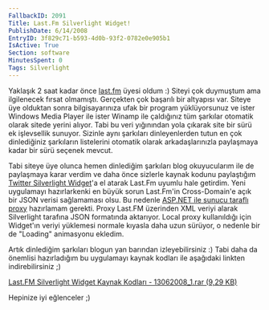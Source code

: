 ```yaml
---
FallbackID: 2091
Title: Last.Fm Silverlight Widget!
PublishDate: 6/14/2008
EntryID: 3f829c71-b593-4d0b-93f2-0782e0e905b1
IsActive: True
Section: software
MinutesSpent: 0
Tags: Silverlight
---
```

Yaklaşık 2 saat kadar önce
[last.fm](http://www.lastfm.com.tr/user/daronyondem/) üyesi oldum :)
Siteyi çok duymuştum ama ilgilenecek fırsat olmamıştı. Gerçekten çok
başarılı bir altyapısı var. Siteye üye olduktan sonra bilgisayarınıza
ufak bir program yüklüyorsunuz ve ister Windows Media Player ile ister
Winamp ile çaldığınız tüm şarkılar otomatik olarak sitede yerini alıyor.
Tabi bu veri yığınından yola çıkarak site bir sürü ek işlevsellik
sunuyor. Sizinle aynı şarkıları dinleyenlerden tutun en çok dinlediğiniz
şarkıların listelerini otomatik olarak arkadaşlarınızla paylaşmaya kadar
bir sürü seçenek mevcut.

Tabi siteye üye olunca hemen dinlediğim şarkıları blog okuyucularım ile
de paylaşmaya karar verdim ve daha önce sizlerle kaynak kodunu
paylaştığım [Twitter Silverlight
Widget](http://daron.yondem.com/tr/post/02884a23-9355-4a2b-885a-4577f2003d08)'a
el atarak Last.Fm uyumlu hale getirdim. Yeni uygulamayı hazırlarkenki en
büyük sorun Last.Fm'in Cross-Domain'e açık bir JSON verisi sağlamaması
olsu. Bu nedenle [ASP.NET ile sunucu taraflı
proxy](http://daron.yondem.com/tr/post/40f51ce0-3ca2-4f47-815a-5071386cd640)
hazırlamam gerekti. Proxy Last.FM üzerinden XML veriyi alarak
Silverlight tarafına JSON formatında aktarıyor. Local proxy kullanıldığı
için Widget'ın veriyi yüklemesi normale kıyasla daha uzun sürüyor, o
nedenle bir de "Loading" animasyonu ekledim.

Artık dinlediğim şarkıları blogun yan barından izleyebilirsiniz :) Tabi
daha da önemlisi hazırladığım bu uygulamayı kaynak kodları ile aşağıdaki
linkten indirebilirsiniz ;)

[Last.FM Silverlight Widget Kaynak Kodları - 13062008\_1.rar (9,29
KB)](http://cdn.daron.yondem.com/assets/2091/13062008_1.rar)

Hepinize iyi eğlenceler ;)


